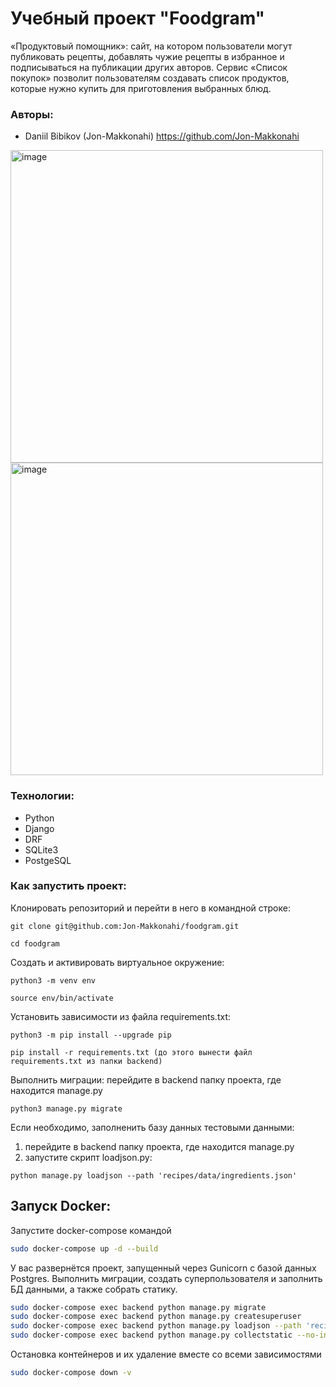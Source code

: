 # Учебный проект "Foodgram"

«Продуктовый помощник»: сайт, на котором пользователи могут публиковать рецепты, добавлять чужие рецепты в избранное и подписываться на публикации других авторов. Сервис «Список покупок» позволит пользователям создавать список продуктов, которые нужно купить для приготовления выбранных блюд. 

### Авторы:
- Daniil Bibikov (Jon-Makkonahi) https://github.com/Jon-Makkonahi

<img width="500" alt="image" src="https://user-images.githubusercontent.com/88703195/225974091-108e901e-79f5-400a-9b44-db7b5b3db748.png">

<img width="500" alt="image" src="https://user-images.githubusercontent.com/88703195/225974237-d0af7a51-f5ad-402b-a07d-13c89cb529d6.png">


### Технологии:
- Python
- Django
- DRF
- SQLite3
- PostgeSQL

### Как запустить проект:

Клонировать репозиторий и перейти в него в командной строке:

```
git clone git@github.com:Jon-Makkonahi/foodgram.git
```

```
cd foodgram
```

Cоздать и активировать виртуальное окружение:

```
python3 -m venv env
```

```
source env/bin/activate
```

Установить зависимости из файла requirements.txt:

```
python3 -m pip install --upgrade pip
```

```
pip install -r requirements.txt (до этого вынести файл requirements.txt из папки backend)
```

Выполнить миграции:
перейдите в backend папку проекта, где находится  manage.py
```
python3 manage.py migrate
```

Если необходимо, заполненить базу данных тестовыми данными:

1. перейдите в backend папку проекта, где находится manage.py
2. запустите скрипт loadjson.py:
```
python manage.py loadjson --path 'recipes/data/ingredients.json'
```

## Запуск Docker:
Запустите docker-compose командой 

```bash
sudo docker-compose up -d --build
```
У вас развернётся проект, запущенный через Gunicorn с базой данных Postgres.
Выполнить миграции, создать суперпользователя и заполнить БД данными, а также собрать статику.

```bash
sudo docker-compose exec backend python manage.py migrate
sudo docker-compose exec backend python manage.py createsuperuser
sudo docker-compose exec backend python manage.py loadjson --path 'recipes/data/ingredients.json'
sudo docker-compose exec backend python manage.py collectstatic --no-input
```
Остановка контейнеров и их удаление вместе со всеми зависимостями
```bash
sudo docker-compose down -v
```
